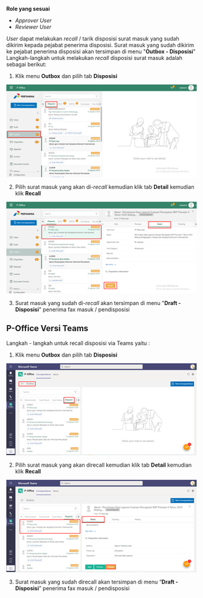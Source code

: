 **Role yang sesuai**

- *Approver User*
- *Reviewer User*

_User_ dapat melakukan _recall_ / tarik disposisi surat masuk yang sudah dikirim kepada pejabat penerima disposisi. Surat masuk yang sudah dikirim ke pejabat penerima disposisi akan tersimpan di menu "**Outbox - Disposisi**" Langkah-langkah untuk melakukan _recall_ disposisi surat masuk adalah sebagai berikut:

1.    Klik menu **Outbox** dan pilih tab **Disposisi**

![gambar](SuratMasuk/SM_Web/SM42.png)

2.    Pilih surat masuk yang akan di-_recall_ kemudian klik tab **Detail** kemudian klik **Recall**

![gambar](SuratMasuk/SM_Web/SM43.png)

3.    Surat masuk yang sudah di-_recall_ akan tersimpan di menu "**Draft - Disposisi**" penerima fax masuk / pendisposisi


## **P-Office Versi Teams**

Langkah - langkah untuk recall disposisi via Teams yaitu :

1.    Klik menu **Outbox** dan pilih tab **Disposisi**

![gambar](SuratMasuk/SM_Teams/SM47.png)

2.    Pilih surat masuk yang akan direcall kemudian klik tab **Detail** kemudian klik **Recall**

![gambar](SuratMasuk/SM_Teams/SM48.png)

3.    Surat masuk yang sudah direcall akan tersimpan di menu “**Draft - Disposisi**” penerima fax masuk / pendisposisi
